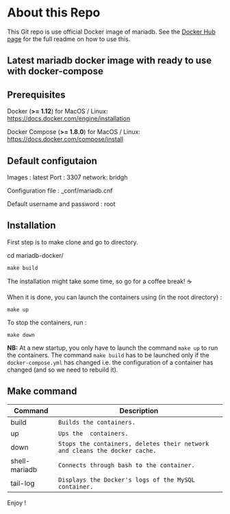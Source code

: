 # About this Repo

This Git repo is use official Docker image of mariadb. See the [Docker Hub page](https://hub.docker.com/_/mariadb/) for the full readme on how to use this.

## Latest mariadb docker image with ready to use with docker-compose 

## Prerequisites

Docker (**>= 1.12**) for MacOS / Linux: https://docs.docker.com/engine/installation

Docker Compose (**>= 1.8.0**) for MacOS / Linux: https://docs.docker.com/compose/install

## Default configutaion

Images : latest
Port   : 3307
network: bridgh

Configuration file : _conf/mariadb.cnf

Default username and password : root

## Installation

First step is to make clone and go to directory.

cd mariadb-docker/

```
make build
```

The installation might take some time, so go for a coffee break! :coffee: 

When it is done, you can launch the containers using (in the root directory) :
```
make up
```

To stop the containers, run :
```
make down
```
**NB:**
At a new startup, you only have to launch the command `make up` to run the containers. The command `make build` has to be launched only if the `docker-compose.yml` has changed i.e. the configuration of a container has changed (and so we need to rebuild it).


## Make command 

Command | Description 
--- | --- 
build | `Builds the containers.` 
up | `Ups the  containers.` 
down | `Stops the containers, deletes their network and cleans the docker cache.` 
shell-mariadb  | `Connects through bash to the container.` 
tail-log | `Displays the Docker's logs of the MySQL container.`  

Enjoy !

